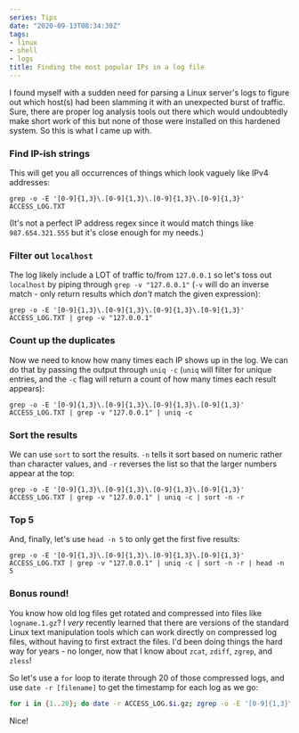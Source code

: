 ```yaml
---
series: Tips
date: "2020-09-13T08:34:30Z"
tags:
- linux
- shell
- logs
title: Finding the most popular IPs in a log file
---
```


I found myself with a sudden need for parsing a Linux server's logs to figure out which host(s) had been slamming it with an unexpected burst of traffic. Sure, there are proper log analysis tools out there which would undoubtedly make short work of this but none of those were installed on this hardened system. So this is what I came up with.

### Find IP-ish strings
This will get you all occurrences of things which look vaguely like IPv4 addresses:
```shell
grep -o -E '[0-9]{1,3}\.[0-9]{1,3}\.[0-9]{1,3}\.[0-9]{1,3}' ACCESS_LOG.TXT
```
(It's not a perfect IP address regex since it would match things like `987.654.321.555` but it's close enough for my needs.)

### Filter out `localhost`
The log likely include a LOT of traffic to/from `127.0.0.1` so let's toss out `localhost` by piping through `grep -v "127.0.0.1"` (`-v` will do an inverse match - only return results which *don't* match the given expression):
```shell
grep -o -E '[0-9]{1,3}\.[0-9]{1,3}\.[0-9]{1,3}\.[0-9]{1,3}' ACCESS_LOG.TXT | grep -v "127.0.0.1"
```

### Count up the duplicates
Now we need to know how many times each IP shows up in the log. We can do that by passing the output through `uniq -c` (`uniq` will filter for unique entries, and the `-c` flag will return a count of how many times each result appears):
```shell
grep -o -E '[0-9]{1,3}\.[0-9]{1,3}\.[0-9]{1,3}\.[0-9]{1,3}' ACCESS_LOG.TXT | grep -v "127.0.0.1" | uniq -c
```

### Sort the results
We can use `sort` to sort the results. `-n` tells it sort based on numeric rather than character values, and `-r` reverses the list so that the larger numbers appear at the top:
```shell
grep -o -E '[0-9]{1,3}\.[0-9]{1,3}\.[0-9]{1,3}\.[0-9]{1,3}' ACCESS_LOG.TXT | grep -v "127.0.0.1" | uniq -c | sort -n -r
```

### Top 5
And, finally, let's use `head -n 5` to only get the first five results:
```shell
grep -o -E '[0-9]{1,3}\.[0-9]{1,3}\.[0-9]{1,3}\.[0-9]{1,3}' ACCESS_LOG.TXT | grep -v "127.0.0.1" | uniq -c | sort -n -r | head -n 5
```

### Bonus round!
You know how old log files get rotated and compressed into files like `logname.1.gz`? I *very* recently learned that there are versions of the standard Linux text manipulation tools which can work directly on compressed log files, without having to first extract the files. I'd been doing things the hard way for years - no longer, now that I know about `zcat`, `zdiff`, `zgrep`, and `zless`!

So let's use a `for` loop to iterate through 20 of those compressed logs, and use `date -r [filename]` to get the timestamp for each log as we go:
```bash
for i in {1..20}; do date -r ACCESS_LOG.$i.gz; zgrep -o -E '[0-9]{1,3}\.[0-9]{1,3}\.[0-9]{1,3}\.[0-9]{1,3}' \ACCESS_LOG.log.$i.gz | grep -v "127.0.0.1" | uniq -c | sort -n -r | head -n 5; done
```
Nice!